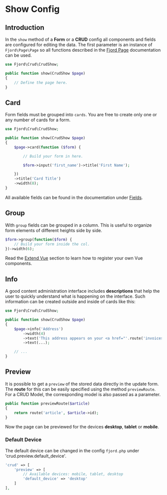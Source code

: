 # Show Config

## Introduction

In the `show` method of a **Form** or a **CRUD** config all components and
fields are configured for editing the data. The first parameter is an instance
of `Fjord\Page\Page` so all functions described in the
[Fjord Page](../basics/page.md) documentation can be used.

```php
use Fjord\Crud\CrudShow;

public function show(CrudShow $page)
{
    // Define the page here.
}
```

## Card

Form fields must be grouped into `cards`. You are free to create only one or any
number of cards for a form.

```php
use Fjord\Crud\CrudShow;

public function show(CrudShow $page)
{
    $page->card(function ($form) {

        // Build your form in here.

        $form->input('first_name')->title('First Name');

    })
    ->title('Card Title')
    ->width(8);
}
```

All available fields can be found in the documentation under
[Fields](../fields/introduction.md).

## Group

With `group` fields can be grouped in a column. This is useful to organize form
elements of different heights side by side.

```php
$form->group(function($form) {
    // Build your form inside the col.
})->width(6);
```

Read the [Extend Vue](../basics/vue.md#bootstrap-vue) section to learn how to
register your own Vue components.

## Info

A good content administration interface includes **descriptions** that help the
user to quickly understand what is happening on the interface. Such information
can be created outside and inside of cards like this:

```php
use Fjord\Crud\CrudShow;

public function show(CrudShow $page)
{
    $page->info('Address')
        ->width(4)
        ->text('This address appears on your <a href="'.route('invoices').'">invoices</a>.')
        ->text(...);

    // ...
}
```

## Preview

It is possible to get a `preview` of the stored data directly in the update
form. The **route** for this can be easily specified using the method
`previewRoute`. For a CRUD Model, the corresponding model is also passed as a
parameter.

```php
public function previewRoute($article)
{
    return route('article', $article->id);
}
```

Now the page can be previewed for the devices **desktop**, **tablet** or
**mobile**.

### Default Device

The default device can be changed in the config `fjord.php` under
'crud.preview.default_device'.

```php
'crud' => [
    'preview' => [
        // Available devices: mobile, tablet, desktop
        'default_device' => 'desktop'
    ]
],
```
